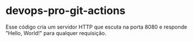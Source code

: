 # devops-pro-git-actions


Esse código cria um servidor HTTP que escuta na porta 8080 e responde "Hello, World!" para qualquer requisição.
